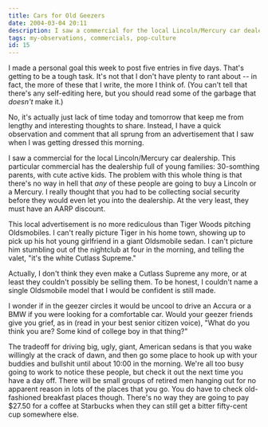 ```yaml
---
title: Cars for Old Geezers
date: 2004-03-04 20:11
description: I saw a commercial for the local Lincoln/Mercury car dealership.  This particular commercial has the dealership full of young families:  30-somthing parents, with cute active kids.  The problem with this whole thing is that there's no way in hell that any of these people are going to buy a Lincoln or a Mercury.  I really thought that you had to be collecting social security before they would even let you into the dealership.  At the very least, they must have an AARP discount.
tags: my-observations, commercials, pop-culture
id: 15
---
```

I made a personal goal this week to post five entries in five days.  That's getting to be a tough task.  It's not that I don't have plenty to rant about -- in fact, the more of these that I write, the more I think of.  (You can't tell that there's any self-editing here, but you should read some of the garbage that <i>doesn't </i>make it.)

No, it's actually just lack of time today and tomorrow that keep me from lengthy and interesting thoughts to share.  Instead, I have a quick observation and comment that all sprung from an advertisement that I saw when I was getting dressed this morning.

I saw a commercial for the local Lincoln/Mercury car dealership.  This particular commercial has the dealership full of young families:  30-somthing parents, with cute active kids.  The problem with this whole thing is that there's no way in hell that <i>any </i>of these people are going to buy a Lincoln or a Mercury.  I really thought that you had to be collecting social security before they would even let you into the dealership.  At the very least, they must have an AARP discount.

This local advertisement is no more rediculous than Tiger Woods pitching Oldsmobiles.  I can't really picture Tiger in his home town, showing up to pick up his hot young girlfriend in a giant Oldsmobile sedan.  I can't picture him stumbling out of the nightclub at four in the morning, and telling the valet, "it's the white Cutlass Supreme."

Actually, I don't think they even make a Cutlass Supreme any more, or at least they couldn't possibly be selling them.  To be honest, I couldn't name a single Oldsmobile model that I would be confident is still made.

I wonder if in the geezer circles it would be uncool to drive an Accura or a BMW if you were looking for a comfortable car.  Would your geezer friends give you grief, as in (read in your best senior citizen voice), "What do you think you are?  Some kind of college boy in that thing?"  

The tradeoff for driving big, ugly, giant, American sedans is that you wake willingly at the crack of dawn, and then go some place to hook up with your buddies and bullshit until about 10:00 in the morning.  We're all too busy going to work to notice these people, but check it out the next time you have a day off.  There will be small groups of retired men hanging out for no apparent reason in lots of the places that you go.  You do have to check old-fashioned breakfast places though.  There's no way they are going to pay $27.50 for a coffee at Starbucks when they can still get a bitter fifty-cent cup somewhere else.

